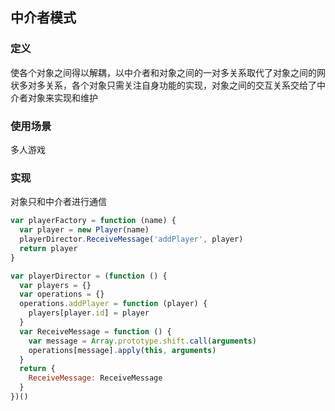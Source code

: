 ## 中介者模式

### 定义

使各个对象之间得以解耦，以中介者和对象之间的一对多关系取代了对象之间的网状多对多关系，各个对象只需关注自身功能的实现，对象之间的交互关系交给了中介者对象来实现和维护

### 使用场景

多人游戏

### 实现

对象只和中介者进行通信

```javascript
var playerFactory = function (name) {
  var player = new Player(name)
  playerDirector.ReceiveMessage('addPlayer', player)  
  return player
}

var playerDirector = (function () {
  var players = {}
  var operations = {}
  operations.addPlayer = function (player) {
    players[player.id] = player  
  }
  var ReceiveMessage = function () {
    var message = Array.prototype.shift.call(arguments)  
    operations[message].apply(this, arguments)
  }
  return {
    ReceiveMessage: ReceiveMessage
  }
})()
```
